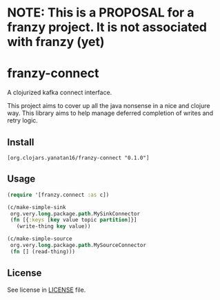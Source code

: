 # NOTE: This is a PROPOSAL for a franzy project. It is not associated with franzy (yet)

# franzy-connect

A clojurized kafka connect interface.

This project aims to cover up all the java nonsense in a nice and clojure way. This library aims to help manage deferred completion of writes and retry logic.

## Install

```
[org.clojars.yanatan16/franzy-connect "0.1.0"]
```

## Usage

``` clojure
(require '[franzy.connect :as c])

(c/make-simple-sink
 org.very.long.package.path.MySinkConnector
 (fn [{:keys [key value topic partition]}]
   (write-thing key value))

(c/make-simple-source
 org.very.long.package.path.MySourceConnector
 (fn [] (read-thing)))
```

## License

See license in [LICENSE](/LICENSE) file.

